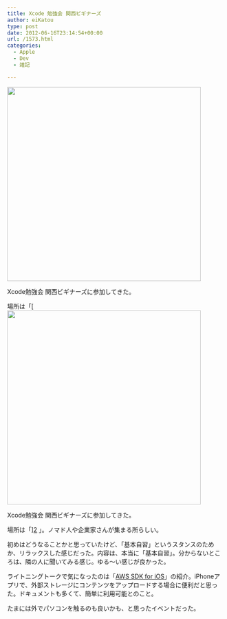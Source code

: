 ```yaml
---
title: Xcode 勉強会 関西ビギナーズ
author: eiKatou
type: post
date: 2012-06-16T23:14:54+00:00
url: /1573.html
categories:
  - Apple
  - Dev
  - 雑記

---
```

[<img src="http://eikatou.net/blog/wp-content/uploads/2012/06/coworking_osakan.jpg" alt="" title="coworking_osakan" width="450" height="450" class="alignnone size-full wp-image-1576" srcset="/uploads/2012/06/coworking_osakan.jpg 450w, /uploads/2012/06/coworking_osakan-150x150.jpg 150w, /uploads/2012/06/coworking_osakan-300x300.jpg 300w" sizes="(max-width: 450px) 100vw, 450px" />][1]
  
Xcode勉強会 関西ビギナーズに参加してきた。

場所は「[[<img src="http://eikatou.net/blog/wp-content/uploads/2012/06/coworking_osakan.jpg" alt="" title="coworking_osakan" width="450" height="450" class="alignnone size-full wp-image-1576" srcset="/uploads/2012/06/coworking_osakan.jpg 450w, /uploads/2012/06/coworking_osakan-150x150.jpg 150w, /uploads/2012/06/coworking_osakan-300x300.jpg 300w" sizes="(max-width: 450px) 100vw, 450px" />][1]
  
Xcode勉強会 関西ビギナーズに参加してきた。

場所は「][2] 」。ノマド人や企業家さんが集まる所らしい。

初めはどうなることかと思っていたけど、「基本自習」というスタンスのためか、リラックスした感じだった。内容は、本当に「基本自習」。分からないところは、隣の人に聞いてみる感じ。ゆる〜い感じが良かった。

ライトニングトークで気になったのは「[AWS SDK for iOS][3]」の紹介。iPhoneアプリで、外部ストレージにコンテンツをアップロードする場合に便利だと思った。ドキュメントも多くて、簡単に利用可能とのこと。

たまには外でパソコンを触るのも良いかも、と思ったイベントだった。

 [1]: http://eikatou.net/blog/wp-content/uploads/2012/06/coworking_osakan.jpg
 [2]: http://www.osakan-space.com/
 [3]: http://aws.amazon.com/jp/sdkforios/
